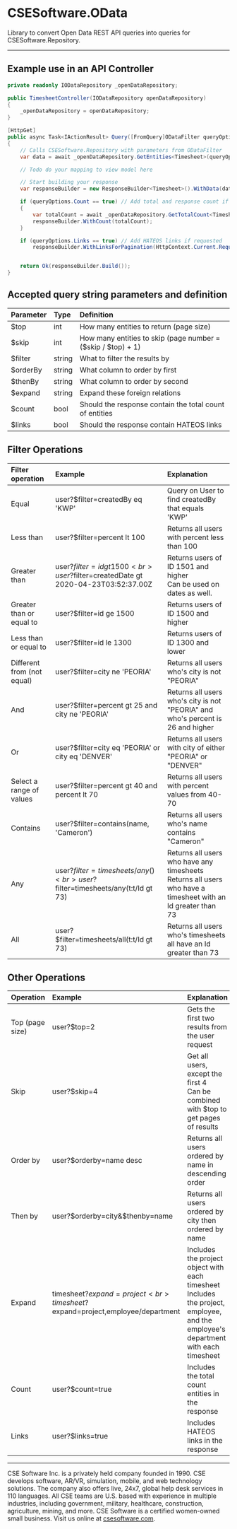 # CSESoftware.OData

Library to convert Open Data REST API queries into queries for CSESoftware.Repository.

---

## Example use in an API Controller
```C#
private readonly IODataRepository _openDataRepository;

public TimesheetController(IODataRepository openDataRepository)
{
	_openDataRepository = openDataRepository;
}

[HttpGet]
public async Task<IActionResult> Query([FromQuery]ODataFilter queryOptions)
{
	// Calls CSESoftware.Repository with parameters from ODataFilter 
	var data = await _openDataRepository.GetEntities<Timesheet>(queryOptions);

	// Todo do your mapping to view model here

	// Start building your response 
	var responseBuilder = new ResponseBuilder<Timesheet>().WithData(data);

	if (queryOptions.Count == true) // Add total and response count if requested
	{
		var totalCount = await _openDataRepository.GetTotalCount<Timesheet>(queryOptions); // Gets the total count without pagination 
		responseBuilder.WithCount(totalCount);
	}

	if (queryOptions.Links == true) // Add HATEOS links if requested
		responseBuilder.WithLinksForPagination(HttpContext.Current.Request.Url.AbsoluteUri, HttpContext.Request.Method, queryOptions.Skip, queryOptions.Take);


	return Ok(responseBuilder.Build());
}
```


## Accepted query string parameters and definition

| Parameter | Type   | Definition                                                   |
|:----------|:-------|:-------------------------------------------------------------|
| $top      | int    | How many entities to return (page size)                      |
| $skip     | int    | How many entities to skip (page number = ($skip / $top) + 1) |
| $filter   | string | What to filter the results by                                |
| $orderBy  | string | What column to order by first                                |
| $thenBy   | string | What column to order by second                               |
| $expand   | string | Expand these foreign relations                               |
| $count    | bool   | Should the response contain the total count of entities      |
| $links    | bool   | Should the response contain HATEOS links                     |


## Filter Operations

| Filter operation           | Example                                                                          | Explanation                                                                                                      |
|:---------------------------|:---------------------------------------------------------------------------------|:-----------------------------------------------------------------------------------------------------------------|
| Equal                      | user?$filter=createdBy eq 'KWP'                                                  | Query on User to find createdBy that equals 'KWP'                                                                |
| Less than                  | user?$filter=percent lt 100                                                      | Returns all users with percent less than 100                                                                     |
| Greater than               | user?$filter=id gt 1500 <br> user?$filter=createdDate gt 2020-04-23T03:52:37.00Z | Returns users of ID 1501 and higher <br> Can be used on dates as well.                                           |
| Greater than or equal to   | user?$filter=id ge 1500                                                          | Returns users of ID 1500 and higher                                                                              |
| Less than or equal to      | user?$filter=id le 1300                                                          | Returns users of ID 1300 and lower                                                                               |
| Different from (not equal) | user?$filter=city ne 'PEORIA'                                                    | Returns all users who's city is not "PEORIA"                                                                     |
| And                        | user?$filter=percent gt 25 and city ne 'PEORIA'                                  | Returns all users who's city is not "PEORIA" and who's percent is 26 and higher                                  |
| Or                         | user?$filter=city eq 'PEORIA' or city eq 'DENVER'                                | Returns all users with city of either "PEORIA" or "DENVER"                                                       |
| Select a range of values   | user?$filter=percent gt 40 and percent lt 70                                     | Returns all users with percent values from 40-70                                                                 |
| Contains                   | user?$filter=contains(name, 'Cameron')                                           | Returns all users who's name contains "Cameron"                                                                  |
| Any                        | user?$filter=timesheets/any() <br> user?$filter=timesheets/any(t:t/Id gt 73)     | Returns all users who have any timesheets <br> Returns all users who have a timesheet with an Id greater than 73 |
| All                        | user?$filter=timesheets/all(t:t/Id gt 73)                                        | Returns all users who's timesheets all have an Id greater than 73                                                |


## Other Operations

| Operation       | Example                                                                      | Explanation                                                                                                                             |
|:----------------|:-----------------------------------------------------------------------------|:----------------------------------------------------------------------------------------------------------------------------------------|
| Top (page size) | user?$top=2                                                                  | Gets the first two results from the user request                                                                                        |
| Skip            | user?$skip=4                                                                 | Get all users, except the first 4 <br> Can be combined with $top to get pages of results                                                |
| Order by        | user?$orderby=name desc                                                      | Returns all users ordered by name in descending order                                                                                   |
| Then by         | user?$orderby=city&$thenby=name                                              | Returns all users ordered by city then ordered by name                                                                                  |
| Expand          | timesheet?$expand=project <br> timesheet?$expand=project,employee/department | Includes the project object with each timesheet <br> Includes the project, employee,  and the employee's department with each timesheet |
| Count           | user?$count=true                                                             | Includes the total count entities in the response                                                                                       |
| Links           | user?$links=true                                                             | Includes HATEOS links in the response                                                                                                   |

---

CSE Software Inc. is a privately held company founded in 1990. CSE develops software, AR/VR, simulation, mobile, and web technology solutions. The company also offers live, 24x7, global help desk services in 110 languages. All CSE teams are U.S. based with experience in multiple industries, including government, military, healthcare, construction, agriculture, mining, and more. CSE Software is a certified women-owned small business. Visit us online at [csesoftware.com](https://www.csesoftware.com).
